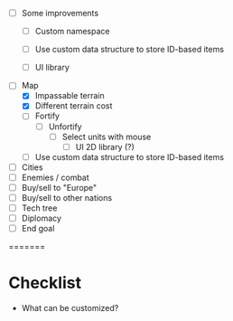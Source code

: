 - [ ] Some improvements
  - [ ] Custom namespace
  - [ ] Use custom data structure to store ID-based items
  - [ ] UI library


- [ ] Map
  - [x] Impassable terrain
  - [x] Different terrain cost
  - [ ] Fortify
    - [ ] Unfortify
      - [ ] Select units with mouse
        - [ ] UI 2D library (?)
  - [ ] Use custom data structure to store ID-based items
- [ ] Cities
- [ ] Enemies / combat
- [ ] Buy/sell to "Europe"
- [ ] Buy/sell to other nations
- [ ] Tech tree
- [ ] Diplomacy
- [ ] End goal

=======

# Checklist

- What can be customized?